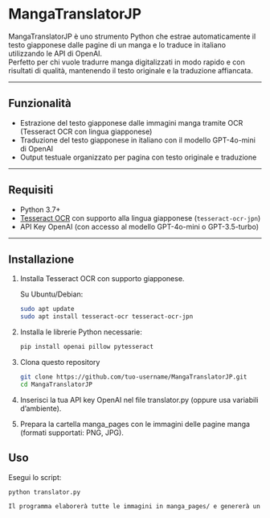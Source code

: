 # MangaTranslatorJP

MangaTranslatorJP è uno strumento Python che estrae automaticamente il testo giapponese dalle pagine di un manga e lo traduce in italiano utilizzando le API di OpenAI.  
Perfetto per chi vuole tradurre manga digitalizzati in modo rapido e con risultati di qualità, mantenendo il testo originale e la traduzione affiancata.

---

## Funzionalità

- Estrazione del testo giapponese dalle immagini manga tramite OCR (Tesseract OCR con lingua giapponese)
- Traduzione del testo giapponese in italiano con il modello GPT-4o-mini di OpenAI
- Output testuale organizzato per pagina con testo originale e traduzione

---

## Requisiti

- Python 3.7+
- [Tesseract OCR](https://github.com/tesseract-ocr/tesseract) con supporto alla lingua giapponese (`tesseract-ocr-jpn`)
- API Key OpenAI (con accesso al modello GPT-4o-mini o GPT-3.5-turbo)

---

## Installazione

1. Installa Tesseract OCR con supporto giapponese.

   Su Ubuntu/Debian:
   ```bash
   sudo apt update
   sudo apt install tesseract-ocr tesseract-ocr-jpn
2. Installa le librerie Python necessarie:

   ```bash
   pip install openai pillow pytesseract

3. Clona questo repository
   ```bash
   git clone https://github.com/tuo-username/MangaTranslatorJP.git
   cd MangaTranslatorJP

4. Inserisci la tua API key OpenAI nel file translator.py (oppure usa variabili d’ambiente).
5. Prepara la cartella manga_pages con le immagini delle pagine manga (formati supportati: PNG, JPG).

## Uso
Esegui lo script:
```bash
python translator.py

Il programma elaborerà tutte le immagini in manga_pages/ e genererà un file traduzioni_manga.txt con il testo originale e la traduzione italiana per ogni pagina.


